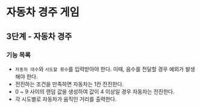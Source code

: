 # 자동차 경주 게임

## 3단계 - 자동차 경주

### 기능 목록

* `자동차 대수`와 `시도할 횟수`를 입력받아야 한다. 이때, 음수를 전달할 경우 예외가 발생해야 한다.
* 전진하는 조건을 만족하면 자동차는 1칸 전진한다.
* 0 ~ 9 사이의 랜덤 값을 생성하여 값이 4 이상일 경우 자동차는 전진한다.
* 각 시도별로 자동차가 움직인 거리를 출력한다.
